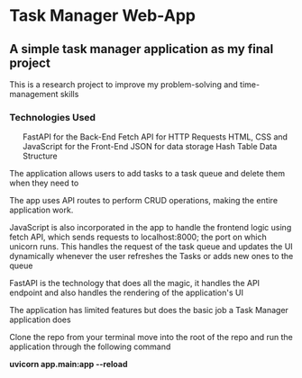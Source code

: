 <h1> Task Manager Web-App </h1>
<h2>A simple task manager application as my final project</h2>
    <p>This is a research project to improve my problem-solving and time-management skills</p>

<h3>Technologies Used</h3>
    <ol>
        FastAPI for the Back-End
        Fetch API for HTTP Requests
        HTML, CSS and JavaScript for the Front-End
        JSON for data storage
        Hash Table Data Structure
    </ol>

<p>The application allows users to add tasks to a task queue and delete them when they need to</p>

<p>The app uses API routes to perform CRUD operations, making the entire application work.</p>

<p>JavaScript is also incorporated in the app to handle the frontend logic using fetch API, which sends requests to localhost:8000; the port on which unicorn runs. This handles the request of the task queue and updates the UI dynamically whenever the user refreshes the Tasks or adds new ones to the queue</p>

<p>FastAPI is the technology that does all the magic, it handles the API endpoint and also handles the rendering of the application's UI</p>

<p>The application has limited features but does the basic job a Task Manager application does</p>

<p>Clone the repo from your terminal move into the root of the repo and run the application through the following command</p>

<strong>uvicorn app.main:app --reload</strong>
